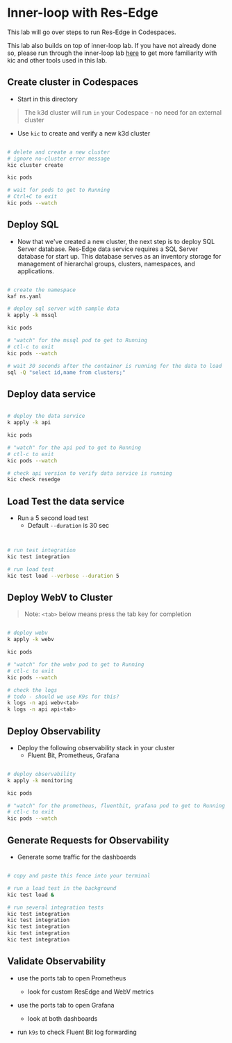 # Inner-loop with Res-Edge

This lab will go over steps to run Res-Edge in Codespaces.

This lab also builds on top of inner-loop lab. If you have not already done so, please run through the inner-loop lab [here](../../inner-loop.md#inner-loop) to get more familiarity with kic and other tools used in this lab.

## Create cluster in Codespaces

- Start in this directory

> The k3d cluster will run `in` your Codespace - no need for an external cluster

- Use `kic` to create and verify a new k3d cluster

```bash

# delete and create a new cluster
# ignore no-cluster error message
kic cluster create

kic pods

# wait for pods to get to Running
# Ctrl+C to exit
kic pods --watch

```

## Deploy SQL

- Now that we've created a new cluster, the next step is to deploy SQL Server database. Res-Edge data service requires a SQL Server database for start up. This database serves as an inventory storage for management of hierarchal groups, clusters, namespaces, and applications.

```bash

# create the namespace
kaf ns.yaml

# deploy sql server with sample data
k apply -k mssql

kic pods

# "watch" for the mssql pod to get to Running
# ctl-c to exit
kic pods --watch

# wait 30 seconds after the container is running for the data to load
sql -Q "select id,name from clusters;"

```

## Deploy data service

```bash

# deploy the data service
k apply -k api

kic pods

# "watch" for the api pod to get to Running
# ctl-c to exit
kic pods --watch

# check api version to verify data service is running
kic check resedge

```

## Load Test the data service

- Run a 5 second load test
  - Default `--duration` is 30 sec

```bash


# run test integration
kic test integration

# run load test
kic test load --verbose --duration 5
```

## Deploy WebV to Cluster

>Note: `<tab>` below means press the tab key for completion

```bash

# deploy webv
k apply -k webv

kic pods

# "watch" for the webv pod to get to Running
# ctl-c to exit
kic pods --watch

# check the logs
# todo - should we use K9s for this?
k logs -n api webv<tab>
k logs -n api api<tab>

```

## Deploy Observability

- Deploy the following observability stack in your cluster
  - Fluent Bit, Prometheus, Grafana

```bash

# deploy observability
k apply -k monitoring

kic pods

# "watch" for the prometheus, fluentbit, grafana pod to get to Running
# ctl-c to exit
kic pods --watch
```

## Generate Requests for Observability

- Generate some traffic for the dashboards

```bash

# copy and paste this fence into your terminal

# run a load test in the background
kic test load &

# run several integration tests
kic test integration
kic test integration
kic test integration
kic test integration
kic test integration
```

## Validate Observability

- use the ports tab to open Prometheus
  - look for custom ResEdge and WebV metrics

- use the ports tab to open Grafana
  - look at both dashboards

- run `k9s` to check Fluent Bit log forwarding
